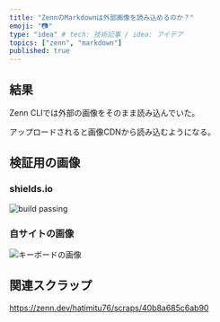 ```yaml
---
title: "ZennのMarkdownは外部画像を読み込めるのか？"
emoji: "📷"
type: "idea" # tech: 技術記事 / idea: アイデア
topics: ["zenn", "markdown"]
published: true
---
```


## 結果

Zenn CLIでは外部の画像をそのまま読み込んでいた。

アップロードされると画像CDNから読み込むようになる。

## 検証用の画像

### shields.io

![build passing](https://img.shields.io/badge/build-passing-brightgreen)

### 自サイトの画像

![キーボードの画像](https://hatmt.com/images/Leggero_Keybord.jpg)


## 関連スクラップ

https://zenn.dev/hatimitu76/scraps/40b8a685c6ab90
